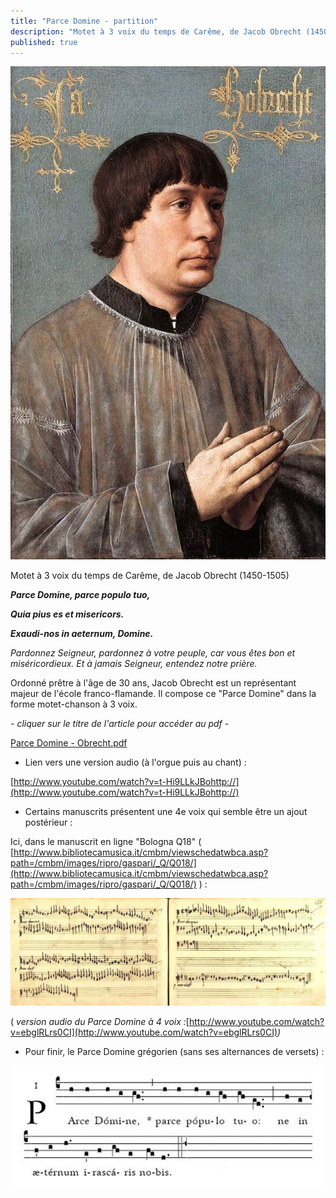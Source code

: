 ```yaml
---
title: "Parce Domine - partition"
description: "Motet à 3 voix du temps de Carême, de Jacob Obrecht (1450-1505) Parce Domine, parce populo tuo, Quia pius es et misericors. Exaudi-nos in aeternum, Domine. Pardonnez Seigneur, pardonnez à votre peuple, car vous êtes bon et miséricordieux. Et à jamais..."
published: true
---
```



![](/images/2014-03-18-jacob-obrecht.jpg)

Motet à 3 voix du temps de Carême, de Jacob Obrecht (1450-1505)

***Parce Domine, parce populo tuo,***

***Quia pius es et misericors.***

***Exaudi-nos in aeternum, Domine.***

*Pardonnez Seigneur, pardonnez à votre peuple, car vous êtes bon et miséricordieux. Et à jamais Seigneur, entendez notre prière.*

Ordonné prêtre à l'âge de 30 ans, Jacob Obrecht est un représentant majeur de l'école franco-flamande. Il compose ce "Parce Domine" dans la forme motet-chanson à 3 voix.

*- cliquer sur le titre de l'article pour accéder au pdf -*

[Parce Domine - Obrecht.pdf](/partitions/parce-domine-obrecht.pdf)

- Lien vers une version audio (à l'orgue puis au chant) :

[http://www.youtube.com/watch?v=t-Hi9LLkJBohttp://](http://www.youtube.com/watch?v=t-Hi9LLkJBohttp://)

- Certains manuscrits présentent une 4e voix qui semble être un ajout postérieur :

Ici, dans le manuscrit en ligne "Bologna Q18" ( [http://www.bibliotecamusica.it/cmbm/viewschedatwbca.asp?path=/cmbm/images/ripro/gaspari/_Q/Q018/](http://www.bibliotecamusica.it/cmbm/viewschedatwbca.asp?path=/cmbm/images/ripro/gaspari/_Q/Q018/) ) :

<img src="/images/2014-03-18-parce-obrecht.jpg" alt="Parce Domine, ms Bologna Q18" class="popup-image">

( *version audio du Parce Domine à 4 voix :*[http://www.youtube.com/watch?v=ebglRLrs0CI](http://www.youtube.com/watch?v=ebglRLrs0CI)*)*

- Pour finir, le Parce Domine grégorien (sans ses alternances de versets) :

<img src="/images/2014-03-18-parce-domine-chant.jpg" alt="Parce Domine grégorien" class="popup-image">